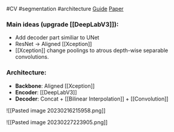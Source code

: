 #CV #segmentation #architecture 
[Guide](https://learnopencv.com/deeplabv3-ultimate-guide/) [Paper](https://arxiv.org/pdf/1802.02611v3.pdf)
### Main ideas (upgrade [[DeepLabV3]]):
- Add decoder part similiar to UNet
- ResNet -> Aligned [[Xception]]
- [[Xception]] change poolings to atrous depth-wise separable convolutions.

### Architecture:
- **Backbone**: Aligned [[Xception]]
- **Encoder**: [[DeepLabV3]]
- **Decoder**: Concat + [[Bilinear Interpolation]] + [[Convolution]]

![[Pasted image 20230216215958.png]]

![[Pasted image 20230227223905.png]]